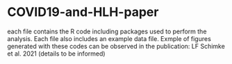 # COVID19-and-HLH-paper
each file contains the R code including packages used to perform the analysis.
Each file also includes an example data file.
Exmple of figures generated with these codes can be observed in the publication: LF Schimke et al. 2021 (details to be informed)
